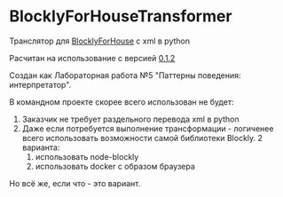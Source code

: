 # BlocklyForHouseTransformer

Транслятор для [BlocklyForHouse](https://github.com/ankokovin/BlocklyForHouse) c xml в python

Расчитан на использование с версией [0.1.2](https://ankokovin.github.io/BlocklyForHouse/version/0.1.2/index.html)

Создан как Лабораторная работа №5 "Паттерны поведения: интерпретатор".

В командном проекте скорее всего использован не будет:
1. Заказчик не требует раздельного перевода xml в python
2. Даже если потребуется выполнение трансформации - логиченее всего использовать возможности самой библиотеки Blockly. 2 варианта:
    1. использовать node-blockly
    2. использовать docker с образом браузера
    
Но всё же, если что - это вариант.
